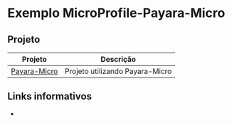 # Exemplo MicroProfile-Payara-Micro


## Projeto

Projeto         | Descrição
--------------- | -------------
[Payara-Micro](https://github.com/SouJava-Rio/soujava-rio-labs/tree/master/microprofile/payara-micro) | Projeto utilizando Payara-Micro

## Links informativos

*
